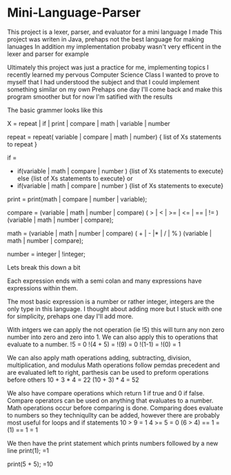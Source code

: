 # Mini-Language-Parser

This project is a lexer, parser, and evaluator for a mini language I made 
This project was writen in Java, prehaps not the best language for making lanuages
In addition my implementation probaby wasn't very efficent in the lexer and parser for example

Ultimately this project was just a practice for me, implementing topics I recently learned my pervous Computer Science Class
I wanted to prove to myself that I had understood the subject and that I could implement something similar on my own
Prehaps one day I'll come back and make this program smoother but for now I'm satified with the results



The basic grammer looks like this

X = repeat | if | print | compare | math | variable | number

repeat = repeat( variable | compare | math | number) { list of Xs statements to repeat }

if = 
  - if(variable | math | compare | number ) {list of Xs statements to execute} else {list of Xs statements to execute} or
  - if(variable | math | compare | number ) {list of Xs statements to execute}

print = print(math | compare | number | variable);

compare = (variable | math | number | compare) ( > | < | >= | <= | == | != ) (variable | math | number | compare);

math = (variable | math | number | compare) ( + | - |* | / | % ) (variable | math | number | compare);
 
number = integer | !integer;
 


Lets break this down a bit

Each expression ends with a semi colan and many expressions have expressions within them.


The most basic expression is a number or rather integer, integers are the only type in this language. 
I thought about adding more but I stuck with one for simplicity, prehaps one day I'll add more.


With intgers we can apply the not operation (ie !5) this will turn any non zero number into zero and zero into 1. We can also apply this to operations that evaluate to a number.
!5 = 0
!(4 + 5) = !(9) = 0
!(1-1) = !(0) = 1


We can also apply math operations adding, subtracting, division, multiplication, and modulus
Math operations follow pemdas precedent and are evaluated left to right, parthesis can be used to preform operations before others
10 + 3 * 4 = 22
(10 + 3) * 4 = 52


We also have compare operations which return 1 if true and 0 if false. 
Compare operators can be used on anything that evaluates to a number. 
Math operations occur before comparing is done.
Comparing does evaluate to numbers so they techniqullty can be added, however there are probably most useful for loops and if statements
10 > 9 = 1
4 >= 5 = 0
(6 > 4) == 1 = (1) == 1 = 1


We then have the print statement which prints numbers followed by a new line
print(1); 
=1

print(5 + 5); 
=10






